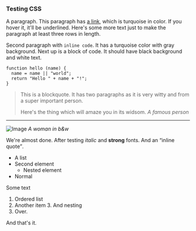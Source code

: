 ### Testing CSS

A paragraph. This paragraph has [a link](http://www.example.com), which is turquoise in color.
If you hover it, it'll be underlined. Here's some more text just to make the paragraph at least
three rows in length.

Second paragraph with `inline code`. It has a turquoise color with gray background. Next up is
a block of code. It should have black background and white text.

    function hello (name) {
      name = name || "world";
      return "Hello " + name + "!";
    }


> This is a blockquote. It has two paragraphs as it is very witty and
> from a super important person.
>
> Here's the thing which will amaze you in its widsom.
<cite>A famous person</cite>

---

![Image](../../../img/girl.jpg)
<cite>A woman in b&w</cite>

We're almost done. After testing *italic* and **strong** fonts. And an <q>inline quote</q>.

* A list
* Second element
    * Nested element
* Normal

Some text

1. Ordered list
2. Another item
    3. And nesting
4. Over.


And that's it.
